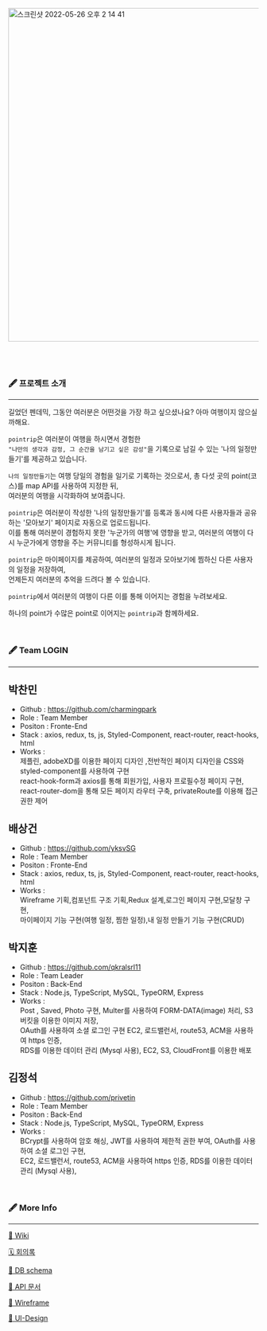 

<br><br>

<img width="670" alt="스크린샷 2022-05-26 오후 2 14 41" src="https://user-images.githubusercontent.com/93868114/170420752-69e267b4-b666-4b16-8f22-1424ca868d97.png">


<br><br>



### 🖋 프로젝트 소개

***


길었던 펜데믹, 그동안 여러분은 어떤것을 가장 하고 싶으셨나요?
아마 여행이지 않으실까해요.

`pointrip`은 여러분이 여행을 하시면서 경험한 <br>
`"나만의 생각과 감정, 그 순간을 남기고 싶은 감성"`을 기록으로 남길 수 있는 '나의 일정만들기'를 제공하고 있습니다. 

`나의 일정만들기`는 여행 당일의 경험을 일기로 기록하는 것으로서, 
총 다섯 곳의 point(코스)를 map API를 사용하여 지정한 뒤,<br> 여러분의 여행을 시각화하여 보여줍니다.

`pointrip`은 여러분이 작성한 '나의 일정만들기'를 등록과 동시에 다른 사용자들과 공유하는 '모아보기' 페이지로 자동으로 업로드됩니다.<br>
이를 통해 여러분이 경험하지 못한 '누군가의 여행'에 영향을 받고, 여러분의 여행이 다시 누군가에게 영향을 주는 커뮤니티를 형성하시게 됩니다.

`pointrip`은 마이페이지를 제공하여, 여러분의 일정과 모아보기에 찜하신 다른 사용자의 일정을 저장하여,<br> 언제든지 여러분의 추억을 드려다 볼 수 있습니다.<br>

`pointrip`에서 여러분의 여행이 다른 이를 통해 이어지는 경험을 누려보세요.

하나의 point가 수많은 point로 이어지는 `pointrip`과 함께하세요.



<br>

### 🖋 Team LOGIN

***






## 박찬민
* Github : https://github.com/charmingpark
* Role : Team Member
* Positon : Fronte-End
* Stack : axios, redux, ts, js,  Styled-Component, react-router, react-hooks, html
* Works : <br> 제플린, adobeXD를 이용한 페이지 디자인 ,전반적인 페이지 디자인을 CSS와 styled-component를 사용하여 구현<br>react-hook-form과 axios를 통해 회원가입, 사용자 프로필수정 페이지 구현, react-router-dom을 통해 모든 페이지 라우터 구축, privateRoute를 이용해 접근권한 제어 



## 배상건
* Github : https://github.com/yksvSG
* Role : Team Member
* Positon : Fronte-End
* Stack : axios, redux, ts, js,  Styled-Component, react-router, react-hooks, html
* Works :<br>
 Wireframe 기획,컴포넌트 구조 기획,Redux 설계,로그인 페이지 구현,모달창 구현,<br>
마이페이지 기능 구현(여행 일정, 찜한 일정),내 일정 만들기 기능 구현(CRUD)


## 박지훈
* Github : https://github.com/qkralsrl11
* Role : Team Leader
* Positon : Back-End
* Stack : Node.js, TypeScript, MySQL, TypeORM, Express
* Works : <br>
Post , Saved, Photo 구현, Multer를 사용하여 FORM-DATA(image) 처리, S3버킷을 이용한 이미지 저장,<br> OAuth를 사용하여 소셜 로그인 구현
EC2, 로드밸런서, route53, ACM을 사용하여 https 인증, <br>RDS를 이용한 데이터 관리 (Mysql 사용), EC2, S3, CloudFront를 이용한 배포


## 김정석
* Github : https://github.com/privetin
* Role : Team Member
* Positon : Back-End
* Stack : Node.js, TypeScript, MySQL, TypeORM, Express
* Works : <br>BCrypt를 사용하여 암호 해싱, JWT를 사용하여 제한적 권한 부여, OAuth를 사용하여 소셜 로그인 구현,<br>EC2, 로드밸런서, route53, ACM을 사용하여 https 인증, RDS를 이용한 데이터 관리 (Mysql 사용),
 

<br>

### 🖋 More Info

***
[👾 Wiki](https://github.com/codestates/Pointrip/wiki)

[🗓 회의록](https://github.com/codestates/Pointrip/projects/4)

[🐬 DB schema](https://github.com/codestates/Pointrip/wiki/DB-Schema)

[🐳 API 문서](https://github.com/codestates/Pointrip/wiki/API)

[📐 Wireframe](https://github.com/codestates/Pointrip/wiki/WireFrame)

[🎨 UI-Design](https://github.com/codestates/Pointrip/wiki/UI-Design)
